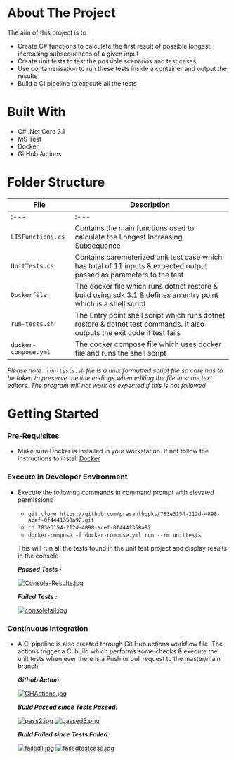 # About The Project

The aim of this project is to 
- Create C# functions to calculate the first result of possible longest increasing subsequences of a given input
- Create unit tests to test the possible scenarios and test cases
- Use containerisation to run these tests inside a container and output the results
- Build a CI pipeline to execute all the tests

# Built With

- C# .Net Core 3.1
- MS Test
- Docker
- GitHub Actions

# Folder Structure

| File                   | Description                                                                                                                 |
| --------------------   | --------------------------------------------------------------------------------------------------------------------------- |
| :---                   |     :---       
| `LISFunctions.cs`      | Contains the main functions used to calculate the Longest Increasing Subsequence                                            |
| `UnitTests.cs`         | Contains paremeterized unit test case which has total of 11 inputs & expected output passed as parameters to the test       |
| `Dockerfile`           | The docker file which runs dotnet restore & build using sdk 3.1 & defines an entry point which is a shell script            |
| `run-tests.sh`         | The Entry point shell script which runs dotnet restore & dotnet test commands. It also outputs the exit code if test fails  |
| `docker-compose.yml`   | The docker compose file which uses docker file and runs the shell script                                                    |

_Please note : `run-tests.sh` file is a unix formatted script file so care has to be taken to preserve the line endings when editing the file in some text editors. The  program will not work as expected if this is not followed_

# Getting Started

### Pre-Requisites
 
- Make sure Docker is installed in your workstation. If not follow the instructions to install [Docker](http://docker.com)

### Execute in Developer Environment

- Execute the following commands in command prompt with elevated permissions
   - `git clone https://github.com/prasanthgpks/783e3154-212d-4898-acef-0f4441358a92.git`
   - `cd 783e3154-212d-4898-acef-0f4441358a92`
   - `docker-compose -f docker-compose.yml run --rm unittests`
      
   This will run all the tests found in the unit test project and display results in the console
   
   _**Passed Tests :**_
   
   [![Console-Results.jpg](https://i.postimg.cc/63wtnHCh/Console-Results.jpg)](https://postimg.cc/d7WbKjH7)
   
   _**Failed Tests :**_
   
   [![consolefail.jpg](https://i.postimg.cc/sfNt5jd2/consolefail.jpg)](https://postimg.cc/8sLKSVC8)
   

### Continuous Integration

- A CI pipeline is also created through Git Hub actions workflow file. The actions trigger a CI build which performs some checks & execute the unit tests when ever      there is a Push or pull request to the master/main branch

   _**Github Action:**_
   
   [![GHActions.jpg](https://i.postimg.cc/wBSMRcBq/GHActions.jpg)](https://postimg.cc/5HSbZzvT)
   
   _**Build Passed since Tests Passed:**_
   
   [![pass2.jpg](https://i.postimg.cc/1Xn7vFh3/pass2.jpg)](https://postimg.cc/QKDqtHd2)
   [![passed3.png](https://i.postimg.cc/Xqj7FnTL/passed3.png)](https://postimg.cc/KkW2hhc3)
   
   _**Build Failed since Tests Failed:**_
   
   [![failed1.jpg](https://i.postimg.cc/Gthg1Y1R/failed1.jpg)](https://postimg.cc/HcR9wrxv)
   [![failedtestcase.jpg](https://i.postimg.cc/ncTZ7YL4/failedtestcase.jpg)](https://postimg.cc/JGy9CXZ0)
